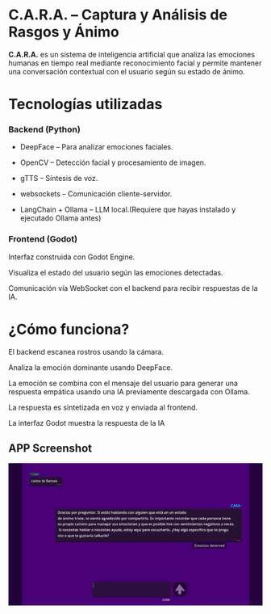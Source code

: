 # C.A.R.A. – Captura y Análisis de Rasgos y Ánimo 

**C.A.R.A.** es un sistema de inteligencia artificial que analiza las emociones humanas en tiempo real mediante reconocimiento facial y permite mantener una conversación contextual con el usuario según su estado de ánimo.

#  Tecnologías utilizadas
###  Backend (Python)
- DeepFace – Para analizar emociones faciales.

- OpenCV – Detección facial y procesamiento de imagen.

- gTTS – Síntesis de voz.

- websockets – Comunicación cliente-servidor.

- LangChain + Ollama – LLM local.(Requiere que hayas instalado y ejecutado Ollama antes)

###  Frontend (Godot)
Interfaz construida con Godot Engine.

Visualiza el estado del usuario según las emociones detectadas.

Comunicación vía WebSocket con el backend para recibir respuestas de la IA.

#  ¿Cómo funciona?
El backend escanea rostros usando la cámara.

Analiza la emoción dominante usando DeepFace.

La emoción se combina con el mensaje del usuario para generar una respuesta empática usando una IA previamente descargada con Ollama.

La respuesta es sintetizada en voz y enviada al frontend.

La interfaz Godot muestra la respuesta de la IA

## APP Screenshot

![Godot](https://github.com/G-Lean/C.A.R.A/blob/main/screenshots/Godot_basic.jpg)

